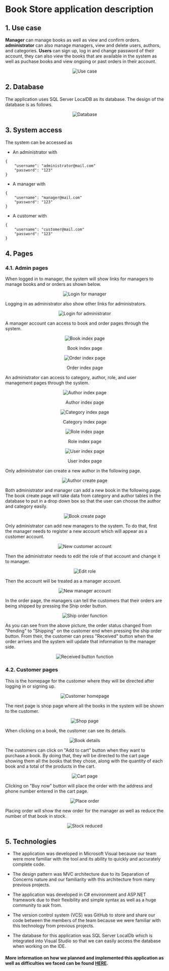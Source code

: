 # Book Store application description

## 1. Use case

**Manager** can manage books as well as view and confirm orders. **administrator** can also manage managers, view and delete users, authors, and categories. **Users** can sign up, log in and change password of their account, they can also view the books that are available in the system as well as puchase books and view ongoing or past orders in their account.

<p align="center">
    <img src="demo_images/use_case.png" alt="Use case">
</p>

## 2. Database

The application uses SQL Server LocalDB as its database. The design of the database is as follows.

<p align="center">
    <img src="demo_images/database.png" alt="Database">
</p>

## 3. System access

The system can be accessed as

- An administrator with
```
{
    "username": "administrator@mail.com"
    "password": "123"
}
```

- A manager with 
```
{
    "username": "manager@mail.com"
    "password": "123"
}
```

- A customer with
```
{
    "username": "customer@mail.com"
    "password": "123"
}
```

## 4. Pages

### 4.1. Admin pages

When logged in to manager, the system will show links for managers to manage books and or orders as shown below.

<p align="center">
    <img src="demo_images/login_manager.png" alt="Login for manager">
</p>

Logging in as administrator also show other links for administrators.

<p align="center">
    <img src="demo_images/login_administrator.png" alt="Login for administrator">
</p>

A manager account can access to book and order pages through the system.

<p align="center">
    <img src="demo_images/book_index.png" alt="Book index page">
</p>
<p align="center">Book index page</p>

<p align="center">
    <img src="demo_images/order_index.png" alt="Order index page">
</p>
<p align="center">Order index page</p>

An administrator can access to category, author, role, and user management pages through the system.

<p align="center">
    <img src="demo_images/author_index.png" alt="Author index page">
</p>
<p align="center">Author index page</p>

<p align="center">
    <img src="demo_images/category_index.png" alt="Category index page">
</p>
<p align="center">Category index page</p>

<p align="center">
    <img src="demo_images/role_index.png" alt="Role index page">
</p>
<p align="center">Role index page</p>

<p align="center">
    <img src="demo_images/user_index.png" alt="User index page">
</p>
<p align="center">User index page</p>

Only administrator can create a new author in the following page.

<p align="center">
    <img src="demo_images/author_create.png" alt="Author create page">
</p>

Both administrator and manager can add a new book in the following page. The book create page will take data from category and author tables in the database to put in a drop down box so that the user can choose the author and category easily.

<p align="center">
    <img src="demo_images/book_create.png" alt="Book create page">
</p>

Only administrator can add new managers to the system. To do that, first the manager needs to register a new account which will appear as a customer account.

<p align="center">
    <img src="demo_images/new_customer.png" alt="New customer account">
</p>

Then the administrator needs to edit the role of that account and change it to manager.

<p align="center">
    <img src="demo_images/role_edit.png" alt="Edit role">
</p>

Then the account will be treated as a manager account.

<p align="center">
    <img src="demo_images/new_manager.png" alt="New manager account">
</p>

In the order page, the managers can tell the customers that their orders are being shipped by pressing the Ship order button.

<p align="center">
    <img src="demo_images/ship_order.png" alt="Ship order function">
</p>

As you can see from the above picture, the order status changed from "Pending" to "Shipping" on the customer end when pressing the ship order button. From their, the customer can press "Received" button when the order arrives and the system will update that information to the manager side.

<p align="center">
    <img src="demo_images/received_button.png" alt="Received button function">
</p>

### 4.2. Customer pages

This is the homepage for the customer where they will be directed after logging in or signing up.

<p align="center">
    <img src="demo_images/homepage.png" alt="Customer homepage">
</p>

The next page is shop page where all the books in the system will be shown to the customer.

<p align="center">
    <img src="demo_images/shop_page.png" alt="Shop page">
</p>

When clicking on a book, the customer can see its details.

<p align="center">
    <img src="demo_images/book_details.png" alt="Book details">
</p>

The customers can click on "Add to cart" button when they want to purchase a book. By doing that, they will be directed to the cart page showing them all the books that they chose, along with the quantity of each book and a total of the products in the cart.

<p align="center">
    <img src="demo_images/cart.png" alt="Cart page">
</p>
 
 Clicking on "Buy now" button will place the order with the address and phone number entered in the cart page.

<p align="center">
    <img src="demo_images/place_order.png" alt="Place order">
</p>

Placing order will show the new order for the manager as well as reduce the number of that book in stock.

<p align="center">
    <img src="demo_images/stock_reduce.png" alt="Stock reduced">
</p>

## 5. Technologies

- The application was developed in Microsoft Visual because our team were more familiar with the tool and its ability to quickly and accurately complete code.

- The design pattern was MVC architecture due to its Separation of Concerns nature and our familiarity with this architecture from many previous projects.

- The application was developed in C# environment and ASP.NET framework due to their flexibility and simple syntax as well as a huge community to ask from.

- The version control system (VCS) was GitHub to store and share our code between the members of the team because we were familiar with this technology from previous projects.

- The database for this application was SQL Server LocalDb which is integrated into Visual Studio so that we can easily access the database when working on the IDE.

#### More information on how we planned and implemented this application as well as difficulties we faced can be found [HERE](https://drive.google.com/file/d/1y6oRuRMbsS7QGhiJLWrkGkTyHnJGCJxm/view?usp=sharing).
